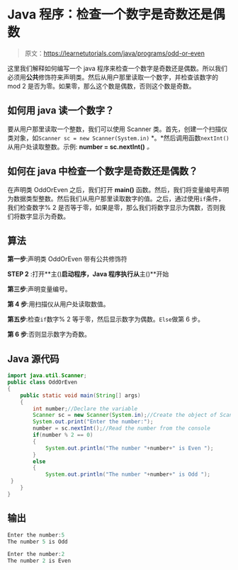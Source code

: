# Java 程序：检查一个数字是奇数还是偶数

> 原文：<https://learnetutorials.com/java/programs/odd-or-even>

这里我们解释如何编写一个 java 程序来检查一个数字是奇数还是偶数。所以我们必须用**公共**修饰符来声明类。然后从用户那里读取一个数字，并检查该数字的 mod 2 是否为零。如果零，那么这个数是偶数，否则这个数是奇数。

## 如何用 java 读一个数字？

要从用户那里读取一个整数，我们可以使用 Scanner 类。首先，创建一个扫描仪类对象，如`Scanner sc = new Scanner(System.in)` *。*然后调用函数`nextInt()`从用户处读取整数。示例: **number = sc.nextInt()** *。*

## 如何在 java 中检查一个数字是奇数还是偶数？

在声明类 OddOrEven 之后，我们打开 **main()** 函数。然后，我们将变量编号声明为数据类型整数。然后我们从用户那里读取数字的值。之后，通过使用`if`条件，我们检查数字% 2 是否等于零，如果是零，那么我们将数字显示为偶数，否则我们将数字显示为奇数。

## 算法

**第一步**:声明类 OddOrEven 带有公共修饰符

**STEP 2** :打开**主()**启动程序，Java 程序执行从**主()**开始

**第三步**:声明变量编号。

**第 4 步**:用扫描仪从用户处读取数值。

**第五步**:检查`if`数字% 2 等于零，然后显示数字为偶数。`Else`做第 6 步。

**第 6 步**:否则显示数字为奇数。

## Java 源代码

```java
import java.util.Scanner;
public class OddOrEven 
{
    public static void main(String[] args) 
    {
        int number;//Declare the variable
        Scanner sc = new Scanner(System.in);//Create the object of Scanner class.
        System.out.print("Enter the number:");
        number = sc.nextInt();//Read the number from the console
        if(number % 2 == 0)
        {
            System.out.println("The number "+number+" is Even ");
        }
        else
        {
            System.out.println("The number "+number+" is Odd ");
 }
    }
}

```

## 输出

```java
Enter the number:5
The number 5 is Odd 

Enter the number:2
The number 2 is Even 
```